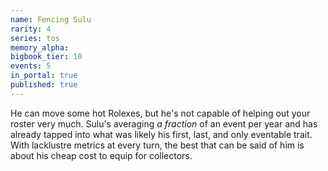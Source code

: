 ```yaml
---
name: Fencing Sulu
rarity: 4
series: tos
memory_alpha:
bigbook_tier: 10
events: 5
in_portal: true
published: true
---
```


He can move some hot Rolexes, but he's not capable of helping out your roster very much. Sulu's averaging _a fraction_ of an event per year and has already tapped into what was likely his first, last, and only eventable trait. With lacklustre metrics at every turn, the best that can be said of him is about his cheap cost to equip for collectors.
